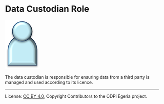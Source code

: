 <!-- SPDX-License-Identifier: CC-BY-4.0 -->
<!-- Copyright Contributors to the ODPi Egeria project. -->

# Data Custodian Role

![Icon](data-custodian-role.png)

The data custodian is responsible for ensuring data from a third party is
managed and used according to its licence.



----
License: [CC BY 4.0](https://creativecommons.org/licenses/by/4.0/),
Copyright Contributors to the ODPi Egeria project.